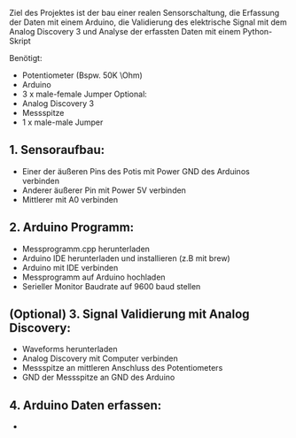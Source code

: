 Ziel des Projektes ist der bau einer realen Sensorschaltung, die Erfassung der Daten mit einem Arduino, die Validierung des elektrische Signal mit dem Analog Discovery 3 und Analyse der erfassten Daten mit einem Python-Skript

Benötigt:
- Potentiometer (Bspw. 50K \Ohm)
- Arduino
- 3 x male-female Jumper
Optional:
- Analog Discovery 3
- Messspitze
- 1 x male-male Jumper


## 1. Sensoraufbau: 
- Einer der äußeren Pins des Potis mit Power GND des Arduinos verbinden
- Anderer äußerer Pin mit Power 5V verbinden
- Mittlerer mit A0 verbinden

## 2. Arduino Programm:
 - Messprogramm.cpp herunterladen
 - Arduino IDE herunterladen und installieren (z.B mit brew)
 - Arduino mit IDE verbinden
 - Messprogramm auf Arduino hochladen
 - Serieller Monitor Baudrate auf 9600 baud stellen
 
 ## (Optional) 3. Signal Validierung mit Analog Discovery:
 - Waveforms herunterladen
 - Analog Discovery mit Computer verbinden
 - Messspitze an mittleren Anschluss des Potentiometers
 - GND der Messspitze an GND des Arduino
 
 ## 4. Arduino Daten erfassen:
 - 
